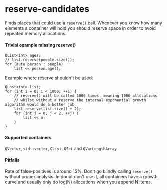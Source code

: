 # reserve-candidates


Finds places that could use a `reserve()` call.
Whenever you know how many elements a container will hold you should reserve
space in order to avoid repeated memory allocations.

#### Trivial example missing reserve()

    QList<int> ages;
    // list.reserve(people.size());
    for (auto person : people)
        list << person.age();

Example where reserve shouldn't be used:

    QLost<int> list;
    for (int i = 0; i < 1000; ++i) {
        // reserve() will be called 1000 times, meaning 1000 allocations
        // whilst without a reserve the internal exponential growth algorithm would do a better job
        list.reserve(list.size() + 2);
        for (int j = 0; j < 2; ++j) {
            list << m;
        }
    }

#### Supported containers
`QVector`, `std::vector`, `QList`, `QSet` and `QVarLengthArray`

#### Pitfalls
Rate of false-positives is around 15%. Don't go blindly calling `reserve()` without proper analysis.
In doubt don't use it, all containers have a growth curve and usually only do log(N) allocations
when you append N items.
